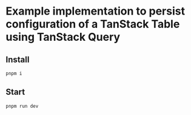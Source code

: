 # Example implementation to persist configuration of a TanStack Table using TanStack Query

## Install

```
pnpm i
```

## Start

```
pnpm run dev
```
